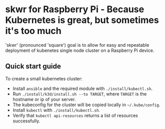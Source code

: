 # skwr for Raspberry Pi - Because Kubernetes is great, but sometimes it's too much

'skwr' (pronounced 'square') goal is to allow for easy and repeatable deployment of kubenetes single node cluster on a Raspberry Pi device.

## Quick start guide

To create a small kubernetes cluster:

* Install `ansible` and the required module with `./install/kubectl.sh`.
* Run `./install/k3d/install.sh --to TARGET`, where `TARGET` is the hostname or ip of your server.
* The kubeconfig for the cluster will be copied locally in `~/.kube/config`.
* Install `kubectl` with `./install/kubectl.sh`.
* Verify that `kubectl api-resources` returns a list of resources successfully.
